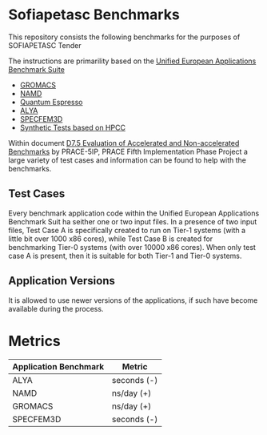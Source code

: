 # Sofiapetasc Benchmarks

This repository consists the following benchmarks for the purposes of SOFIAPETASC Tender

The instructions are primarility based on the [Unified European Applications Benchmark Suite](https://repository.prace-ri.eu/git/UEABS/ueabs/)

- [GROMACS](#gromacs)
- [NAMD](#namd)
- [Quantum Espresso](quantesp)
- [ALYA](#alya)
- [SPECFEM3D](#SPECFEM3D)
- [Synthetic Tests based on HPCC](#HPCC)

Within document [D7.5 Evaluation of Accelerated and Non-accelerated Benchmarks](https://prace-ri.eu/wp-content/uploads/5IP-D7.5.pdf) by PRACE-5IP, PRACE Fifth Implementation Phase Project a large variety of test cases and information can be found to help with the benchmarks.

## Test Cases
Every benchmark application code within the Unified European Applications Benchmark Suit ha seither one or two input files. In a presence of two input files, Test Case A is specifically created to run on Tier-1 systems (with a little bit over 1000 x86 cores), while Test Case B is created for benchmarking Tier-0 systems (with over 10000 x86 cores). When only test case A is present, then it is suitable for both Tier-1 and Tier-0 systems.

## Application Versions
It is allowed to use newer versions of the applications, if such have become available during the process.

# Metrics
| Application Benchmark  | Metric  | 
|---|---|
| ALYA |	seconds (-) |
| NAMD |	ns/day (+) |
| GROMACS | ns/day (+) |
| SPECFEM3D | seconds (-) |

